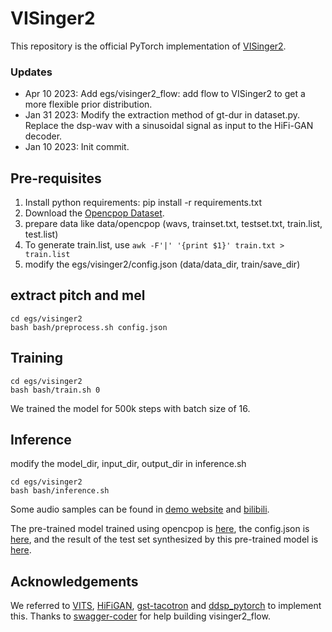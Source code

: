 # VISinger2

This repository is the official PyTorch implementation of [VISinger2](https://arxiv.org/abs/2211.02903).

### Updates
- Apr 10 2023: Add egs/visinger2_flow: add flow to VISinger2 to get a more flexible prior distribution.
- Jan 31 2023: Modify the extraction method of gt-dur in dataset.py. Replace the dsp-wav with a sinusoidal signal as input to the HiFi-GAN decoder.
- Jan 10 2023: Init commit.

## Pre-requisites
1. Install python requirements: pip install -r requirements.txt
2. Download the [Opencpop Dataset](https://wenet.org.cn/opencpop/).
3. prepare data like data/opencpop (wavs, trainset.txt, testset.txt, train.list, test.list)
4. To generate train.list, use `awk -F'|' '{print $1}' train.txt > train.list`
5. modify the egs/visinger2/config.json (data/data_dir, train/save_dir)

## extract pitch and mel
```
cd egs/visinger2
bash bash/preprocess.sh config.json
```

## Training
```
cd egs/visinger2
bash bash/train.sh 0
```
We trained the model for 500k steps with batch size of 16.

## Inference
modify the model_dir, input_dir, output_dir in inference.sh
```
cd egs/visinger2
bash bash/inference.sh
```

Some audio samples can be found in [demo website](https://zhangyongmao.github.io/VISinger2/) and [bilibili](https://www.bilibili.com/video/BV1wX4y167rb/?share_source=copy_web&vd_source=4e678224f5616d7af7dfaf2401b5d574).

The pre-trained model trained using opencpop is [here](https://drive.google.com/file/d/1MgXLQuquPT2qu1__JNF010-tg48N0hZn/view?usp=share_link), the config.json is [here](https://drive.google.com/file/d/10GI9OUtE4fQ8om8MvycDYQpcP6lgHLNZ/view?usp=share_link), and the result of the test set synthesized by this pre-trained model is [here](https://drive.google.com/file/d/1JTMhtkexo5z3q0bpLoqh4EJmx1HjZyMr/view?usp=share_link).

## Acknowledgements
We referred to [VITS](https://github.com/jaywalnut310/vits), [HiFiGAN](https://github.com/jik876/hifi-gan), [gst-tacotron](https://github.com/syang1993/gst-tacotron)
and [ddsp_pytorch](https://github.com/acids-ircam/ddsp_pytorch) to implement this. Thanks to [swagger-coder](https://github.com/swagger-coder) for help building visinger2_flow.
